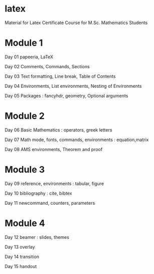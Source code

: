 # latex
Material for Latex Certificate Course for M.Sc. Mathematics Students

# Module 1

Day 01 papeeria, LaTeX 

Day 02 Comments, Commands, Sections

Day 03 Text formatting, Line break, Table of Contents

Day 04 Environments, List environments, Nesting of Environments

Day 05 Packages : fancyhdr, geometry, Optional arguments

# Module 2

Day 06 Basic Mathematics : operators, greek letters

Day 07 Math mode, fonts, commands, environments : equation,matrix

Day 08 AMS environments, Theorem and proof

# Module 3

Day 09 reference, environments : tabular, figure

Day 10 bibliography : cite, bibtex

Day 11 newcommand, counters, parameters

# Module 4

Day 12 beamer : slides, themes

Day 13 overlay

Day 14 transition

Day 15 handout
